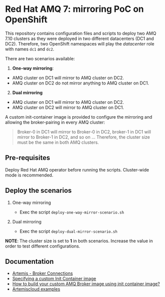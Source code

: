 # Red Hat AMQ 7: mirroring PoC on OpenShift

This repository contains configuration files and scripts to deploy two AMQ 7.10 clusters as they were deployed in two different datacenters (DC1 and DC2). Therefore, two OpenShift namespaces will play the _datacenter_ role with names ```dc1``` and ```dc2```.

There are two scenarios available:

1. **One-way mirroring**:
* AMQ cluster on DC1 will mirror to AMQ cluster on DC2.
* AMQ cluster on DC2 do not mirror anything to AMQ cluster on DC1.

2. **Dual mirroring**
* AMQ cluster on DC1 will mirror to AMQ cluster on DC2.
* AMQ cluster on DC2 will mirror to AMQ cluster on DC1.

A custom init-container image is provided to configure the mirroring and allowing the broker-pairing in every AMQ cluster:

> Broker-0 in DC1 will mirror to Broker-0 in DC2, broker-1 in DC1 will mirror to Broker-1 in DC2, and so on ... Therefore, the cluster size must be the same in both AMQ clusters.

## Pre-requisites

Deploy Red Hat AMQ operator before running the scripts. Cluster-wide mode is recommended.

## Deploy the scenarios

1. One-way mirroring

    * Exec the script ```deploy-one-way-mirror-scenario.sh```

2. Dual mirroring

    * Exec the script ```deploy-dual-mirror-scenario.sh```


**NOTE**: The cluster size is set to **1** in both scenarios. Increase the value in order to test different configurations.    

## Documentation

* [Artemis - Broker Connections](https://activemq.apache.org/components/artemis/documentation/latest/amqp-broker-connections.html)
* [Specifying a custom Init Container image](https://access.redhat.com/documentation/en-us/red_hat_amq_broker/7.10/html-single/deploying_amq_broker_on_openshift/index#proc-br-specifying-custom-init-container_broker-ocp)
* [How to build your custom AMQ Broker image using init container image?](https://access.redhat.com/solutions/5897061)
* [Artemiscloud examples](https://github.com/artemiscloud/artemiscloud-examples/tree/main/operator/init)

